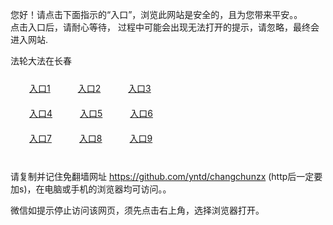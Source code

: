 您好！请点击下面指示的“入口”，浏览此网站是安全的，且为您带来平安。。 <br/>
点击入口后，请耐心等待， 过程中可能会出现无法打开的提示，请忽略，最终会进入网站. </br>

法轮大法在长春<br/>
<div style="padding:10px"><a style="margin:20px" target="_blank" href="https://d276y03qstxgd6.cloudfront.net/2Qpsp?hcbsxa" id="ccLink1" rel="nofollow">入口1</a> <a target="_blank" style="margin:20px" href="https://d3ktif2s07vun9.cloudfront.net/2Qpsp?zukymzw" id="ccLink2" rel="nofollow">入口2</a> <a style="margin:20px" target="_blank" href="https://d2rhytq1q2xjda.cloudfront.net/2Qpsp?sjlay" id="ccLink3" rel="nofollow">入口3</a></div>

<div style="padding:10px" ><a style="margin:20px" target="_blank" href="https://d276y03qstxgd6.cloudfront.net/2Qpsp?hcbsxa" id="ccLink4" rel="nofollow">入口4</a> <a style="margin:20px" href="https://d3ktif2s07vun9.cloudfront.net/2Qpsp?zukymzw" target="_blank" id="ccLink5" rel="nofollow">入口5</a> <a style="margin:20px" href="https://d2rhytq1q2xjda.cloudfront.net/2Qpsp?sjlay" target="_blank" id="ccLink6" rel="nofollow">入口6</a></div>

<div style="padding:10px"><a style="margin:20px" target="_blank" href="https://d276y03qstxgd6.cloudfront.net/2Qpsp?hcbsxa" id="ccLink7" rel="nofollow">入口7</a> <a style="margin:20px" href="https://d3ktif2s07vun9.cloudfront.net/2Qpsp?zukymzw" target="_blank" id="ccLink8" rel="nofollow">入口8</a> <a style="margin:20px" target="_blank" href="https://d2rhytq1q2xjda.cloudfront.net/2Qpsp?sjlay" id="ccLink9" rel="nofollow">入口9</a></div>

<br/>



请复制并记住免翻墙网址 https://github.com/yntd/changchunzx (http后一定要加s)，在电脑或手机的浏览器均可访问。。<br/>

微信如提示停止访问该网页，须先点击右上角，选择浏览器打开。
